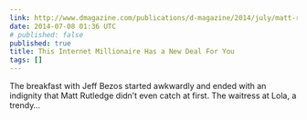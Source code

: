 ```yaml
---
link: http://www.dmagazine.com/publications/d-magazine/2014/july/matt-rutledge-woot-has-a-new-deal-mediocre-corporation?single=1&src=longreads
date: 2014-07-08 01:36 UTC
# published: false
published: true
title: This Internet Millionaire Has a New Deal For You
tags: []
---
```


The breakfast with Jeff Bezos started awkwardly and ended with an indignity that Matt Rutledge didn’t even catch at first. The waitress at Lola, a trendy…
